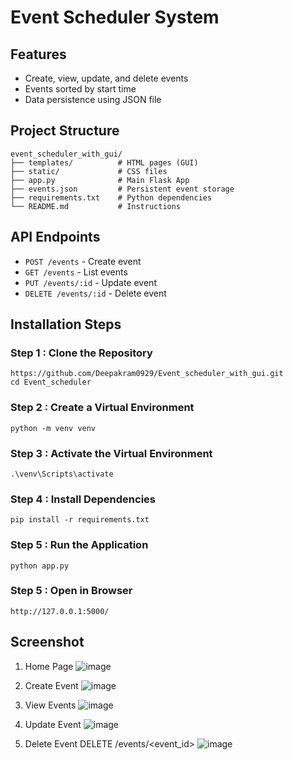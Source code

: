 # Event Scheduler System

## Features
- Create, view, update, and delete events
- Events sorted by start time
- Data persistence using JSON file
  
## Project Structure
```
event_scheduler_with_gui/
├── templates/          # HTML pages (GUI)
├── static/             # CSS files
├── app.py              # Main Flask App
├── events.json         # Persistent event storage
├── requirements.txt    # Python dependencies
└── README.md           # Instructions
```
## API Endpoints
- `POST /events` - Create event
- `GET /events` - List events
- `PUT /events/:id` - Update event
- `DELETE /events/:id` - Delete event

## Installation Steps

### Step 1 : Clone the Repository
```
https://github.com/Deepakram0929/Event_scheduler_with_gui.git
cd Event_scheduler
```
### Step 2 : Create a Virtual Environment
```
python -m venv venv
```
### Step 3 : Activate the Virtual Environment
```
.\venv\Scripts\activate
```
### Step 4 : Install Dependencies
```
pip install -r requirements.txt
```
### Step 5 : Run the Application
```
python app.py
```
### Step 5 : Open in Browser
```
http://127.0.0.1:5000/
```
## Screenshot
1. Home Page
![image](https://github.com/user-attachments/assets/a8bd81e1-cb62-4363-9115-5c4520dc664e)

2. Create Event
![image](https://github.com/user-attachments/assets/4304334f-21dc-4b43-9c93-916c8e5afd93)

3. View Events
![image](https://github.com/user-attachments/assets/8d63f3b5-51eb-41c3-aa3f-8d51ad3cd2fc)

4. Update Event
![image](https://github.com/user-attachments/assets/ba823eba-aaaf-4d4d-90cf-c6727db7e511)

5. Delete Event
DELETE /events/<event_id>
![image](https://github.com/user-attachments/assets/44218a90-57e0-4078-903a-b51ec57c3487)





